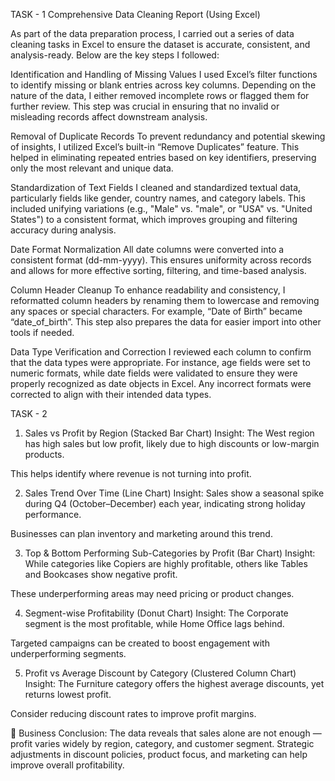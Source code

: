 TASK - 1
Comprehensive Data Cleaning Report (Using Excel)

As part of the data preparation process, I carried out a series of data cleaning tasks in Excel to ensure the dataset is accurate, consistent, and analysis-ready. Below are the key steps I followed:

Identification and Handling of Missing Values
I used Excel’s filter functions to identify missing or blank entries across key columns. Depending on the nature of the data, I either removed incomplete rows or flagged them for further review. This step was crucial in ensuring that no invalid or misleading records affect downstream analysis.

Removal of Duplicate Records
To prevent redundancy and potential skewing of insights, I utilized Excel’s built-in “Remove Duplicates” feature. This helped in eliminating repeated entries based on key identifiers, preserving only the most relevant and unique data.

Standardization of Text Fields
I cleaned and standardized textual data, particularly fields like gender, country names, and category labels. This included unifying variations (e.g., "Male" vs. "male", or "USA" vs. "United States") to a consistent format, which improves grouping and filtering accuracy during analysis.

Date Format Normalization
All date columns were converted into a consistent format (dd-mm-yyyy). This ensures uniformity across records and allows for more effective sorting, filtering, and time-based analysis.

Column Header Cleanup
To enhance readability and consistency, I reformatted column headers by renaming them to lowercase and removing any spaces or special characters. For example, “Date of Birth” became “date_of_birth”. This step also prepares the data for easier import into other tools if needed.

Data Type Verification and Correction
I reviewed each column to confirm that the data types were appropriate. For instance, age fields were set to numeric formats, while date fields were validated to ensure they were properly recognized as date objects in Excel. Any incorrect formats were corrected to align with their intended data types.


TASK - 2


1. Sales vs Profit by Region (Stacked Bar Chart)
Insight: The West region has high sales but low profit, likely due to high discounts or low-margin products.

This helps identify where revenue is not turning into profit.

2. Sales Trend Over Time (Line Chart)
Insight: Sales show a seasonal spike during Q4 (October–December) each year, indicating strong holiday performance.

Businesses can plan inventory and marketing around this trend.

3. Top & Bottom Performing Sub-Categories by Profit (Bar Chart)
Insight: While categories like Copiers are highly profitable, others like Tables and Bookcases show negative profit.

These underperforming areas may need pricing or product changes.

4. Segment-wise Profitability (Donut Chart)
Insight: The Corporate segment is the most profitable, while Home Office lags behind.

Targeted campaigns can be created to boost engagement with underperforming segments.

5. Profit vs Average Discount by Category (Clustered Column Chart)
Insight: The Furniture category offers the highest average discounts, yet returns lowest profit.

Consider reducing discount rates to improve profit margins.

🎯 Business Conclusion:
The data reveals that sales alone are not enough — profit varies widely by region, category, and customer segment. Strategic adjustments in discount policies, product focus, and marketing can help improve overall profitability.
